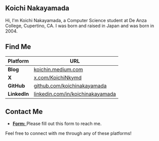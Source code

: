 ## Koichi Nakayamada

Hi, I'm Koichi Nakayamada, a Computer Science student at De Anza College, Cupertino, CA. I was born and raised in Japan and was born in 2004. 

## Find Me

| Platform | URL |
|-|-|
| **Blog** | [koichin.medium.com](https://koichin.medium.com)        |
| **X** | [x.com/KoichiNkymd](https://x.com/KoichiNkymd)          |
| **GitHub** | [github.com/koichinakayamada](https://github.com/koichinakayamada) |
| **LinkedIn** | [linkedin.com/in/koichinakayamada](https://linkedin.com/in/koichinakayamada) |

## Contact Me

- [ **Form:** ](https://forms.gle/TTmCVmB7TK8fyH5Z8) Please fill out this form to reach me.

Feel free to connect with me through any of these platforms!
